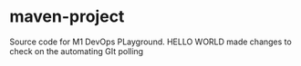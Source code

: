 # maven-project
Source code for M1 DevOps PLayground.
HELLO WORLD
made changes to check on the automating GIt polling
